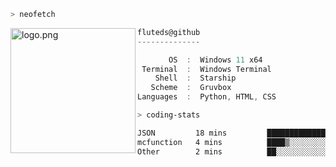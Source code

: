 ```zsh
> neofetch
```

<!--img align="left" src="https://github.com/fluteds.png" alt="logo.png" width="200"/>-->
<img align="left" src="https://external-content.duckduckgo.com/iu/?u=https%3A%2F%2F78.media.tumblr.com%2F975fca5f82161b190efdcaa05ffbd4ec%2Ftumblr_p6q6m9TJF01x3p3jmo1_500.png&f=1&nofb=1" alt="logo.png" width="200"/>

```csharp
fluteds@github
--------------

       OS  :  Windows 11 x64
 Terminal  :  Windows Terminal
    Shell  :  Starship
   Scheme  :  Gruvbox
Languages  :  Python, HTML, CSS
```

```zsh
> coding-stats
```

<!--START_SECTION:waka-->

```txt
JSON         18 mins         ██████████████████▒░░░░░░   73.65 %
mcfunction   4 mins          ████▒░░░░░░░░░░░░░░░░░░░░   17.71 %
Other        2 mins          ██░░░░░░░░░░░░░░░░░░░░░░░   08.64 %
```

<!--END_SECTION:waka-->
